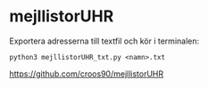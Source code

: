 # mejllistorUHR

Exportera adresserna till textfil och kör i terminalen:

```python3 mejllistorUHR_txt.py <namn>.txt```


https://github.com/croos90/mejllistorUHR
